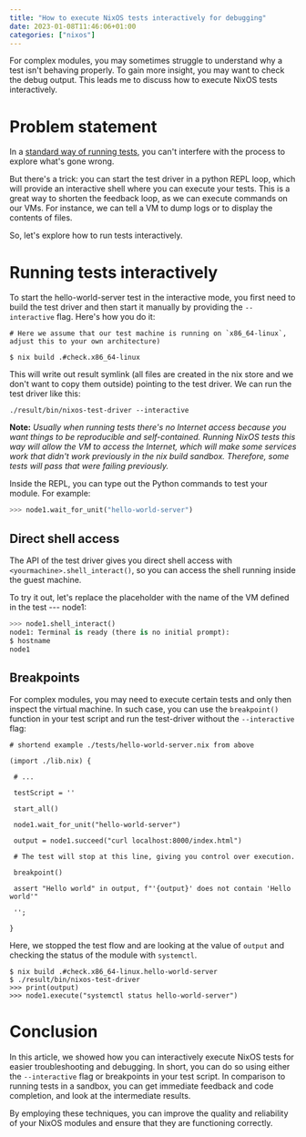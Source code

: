 ```yaml
---
title: "How to execute NixOS tests interactively for debugging"
date: 2023-01-08T11:46:06+01:00
categories: ["nixos"]
---
```


For complex modules, you may sometimes struggle to understand why a test isn't behaving properly. To gain more insight, you may want to check the debug output. This leads me to discuss how to execute NixOS tests interactively.

# Problem statement

In a [standard way of running tests](nixos-tests.md), you can't interfere with the process to explore what's gone wrong.

But there's a trick: you can start the test driver in a python REPL loop, which will provide an interactive shell where you can execute your tests. This is a great way to shorten the feedback loop, as we can execute commands on our VMs. For instance, we can tell a VM to dump logs or to display the contents of files.

So, let's explore how to run tests interactively.

# Running tests interactively

To start the hello-world-server test in the interactive mode, you first need to build the test driver and then start it manually by providing the `--interactive` flag. Here's how you do it:

```console
# Here we assume that our test machine is running on `x86_64-linux`, adjust this to your own architecture)

$ nix build .#check.x86_64-linux
```

This will write out result symlink (all files are created in the nix store and we don't want to copy them outside) pointing to the test driver. We can run the test driver like this:

```console
./result/bin/nixos-test-driver --interactive
```

**Note:** *Usually when running tests there's no Internet access because you want things to be reproducible and self-contained. Running NixOS tests this way will allow the VM to access the Internet, which will make some services work that didn't work previously in the nix build sandbox. Therefore, some tests will pass that were failing previously.*

Inside the REPL, you can type out the Python commands to test your module. For example:

```python
>>> node1.wait_for_unit("hello-world-server")
```

## Direct shell access

The API of the test driver gives you direct shell access with `<yourmachine>.shell_interact()`, so you can access the shell running inside the guest machine.

To try it out, let's replace the placeholder with the name of the VM defined in the test --- node1:

```py
>>> node1.shell_interact()
node1: Terminal is ready (there is no initial prompt):
$ hostname
node1
```

## Breakpoints

For complex modules, you may need to execute certain tests and only then inspect the virtual machine. In such case, you can use the `breakpoint()` function in your test script and run the test-driver without the `--interactive` flag:

```
# shortend example ./tests/hello-world-server.nix from above

(import ./lib.nix) {

 # ...

 testScript = ''

 start_all()

 node1.wait_for_unit("hello-world-server")

 output = node1.succeed("curl localhost:8000/index.html")

 # The test will stop at this line, giving you control over execution.

 breakpoint()

 assert "Hello world" in output, f"'{output}' does not contain 'Hello world'"

 '';

}
```

Here, we stopped the test flow and are looking at the value of `output` and checking the status of the module with `systemctl`.

```console
$ nix build .#check.x86_64-linux.hello-world-server
$ ./result/bin/nixos-test-driver
>>> print(output)
>>> node1.execute("systemctl status hello-world-server")
```

# Conclusion

In this article, we showed how you can interactively execute NixOS tests for easier troubleshooting and debugging. In short, you can do so using either the `--interactive` flag or breakpoints in your test script. In comparison to running tests in a sandbox, you can get immediate feedback and code completion, and look at the intermediate results.

By employing these techniques, you can improve the quality and reliability of your NixOS modules and ensure that they are functioning correctly.
